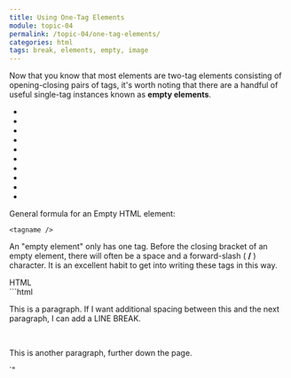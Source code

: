 ```yaml
---
title: Using One-Tag Elements
module: topic-04
permalink: /topic-04/one-tag-elements/
categories: html
tags: break, elements, empty, image
---
```


<div class="divider-heading"></div>

Now that you know that most elements are two-tag elements consisting of opening-closing pairs of tags, it's worth noting that there are a handful of useful single-tag instances known as **empty elements**.

<div class="row callout-columns status-info">
  <div class="col-lg-3">
    <div class="icon">
      <ul class="bursts">
        <li class="deg0"></li>
        <li class="deg36"></li>
        <li class="deg72"></li>
        <li class="deg108"></li>
        <li class="deg144"></li>
        <li class="deg180"></li>
        <li class="deg216"></li>
        <li class="deg252"></li>
        <li class="deg288"></li>
        <li class="deg324"></li>
      </ul>
      <i class="fas fa-info-circle"></i>
    </div>
  </div>
  <div class="col-lg-9">
    <p>General formula for an Empty HTML element:</p>
    <p><code>&lt;tagname /&gt;</code></p>
  </div>
</div>

An "empty element" only has one tag. Before the closing bracket of an empty element, there will often be a space and a forward-slash ( **/** ) character. It is an excellent habit to get into writing these tags in this way.


<div class="code-heading">
  <span class="html">HTML</span>
</div>
```html
<p>This is a paragraph. If I want additional spacing between this and the next paragraph, I can add a LINE BREAK.</p>

<br />

<p>This is another paragraph, further down the page.</p>
`"
